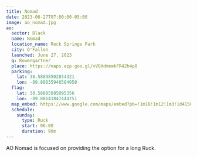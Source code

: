 ```yaml
---
title: Nomad
date: 2023-06-27T07:00:00-05:00
image: ao_nomad.jpg
ao:
  sector: Black
  name: Nomad
  location_name: Rock Springs Park
  city: O'Fallon
  launched: June 27, 2023
  q: Rowengartner
  place: https://maps.app.goo.gl/vVQXdmemkFR42h4p8
  parking:
    lat: 38.58898502854321
    lon: -89.88635946584958
  flag:
    lat: 38.58885085095356
    lon: -89.88641847444751
  map_embed: https://www.google.com/maps/embed?pb=!1m18!1m12!1m3!1d4150.027597397562!2d-89.88678057266209!3d38.58878795512205!2m3!1f0!2f0!3f0!3m2!1i1024!2i768!4f13.1!3m3!1m2!1s0x88760660de2df46f%3A0xcec3783023dc78a8!2sRock%20Springs%20Park!5e1!3m2!1sen!2sus!4v1717025710819!5m2!1sen!2sus
  schedule:
    sunday:
      type: Ruck
      start: 06:00
      duration: 90m
---
```

AO Nomad is focused on providing the option for a long Ruck.
